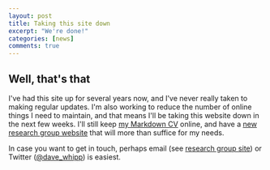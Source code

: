 ```yaml
---
layout: post
title: Taking this site down
excerpt: "We're done!"
categories: [news]
comments: true
---
```

## Well, that's that
I've had this site up for several years now, and I've never really taken to making regular updates.
I'm also working to reduce the number of online things I need to maintain, and that means I'll be taking this website down in the next few weeks.
I'll still keep [my Markdown CV](https://davewhipp.github.io/markdown-cv/) online, and have a [new research group website](https://www.helsinki.fi/en/researchgroups/geodynamics) that will more than suffice for my needs.

In case you want to get in touch, perhaps email (see [research group site](https://www.helsinki.fi/en/researchgroups/geodynamics)) or Twitter ([@dave_whipp](https://twitter.com/dave_whipp)) is easiest.
